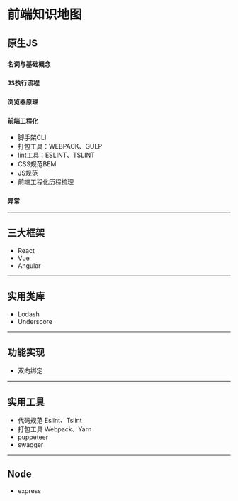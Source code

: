 # 前端知识地图

## **原生JS**

### `名词与基础概念`

### `JS执行流程`

### `浏览器原理`

### `前端工程化`
- 脚手架CLI
- 打包工具：WEBPACK、GULP
- lint工具：ESLINT、TSLINT
- CSS规范BEM
- JS规范
- 前端工程化历程梳理

### `异常`

---

## **三大框架**
- React
- Vue
- Angular

---

## **实用类库**
- Lodash
- Underscore
  
---

## **功能实现**
- 双向绑定
---

## **实用工具**
- 代码规范 Eslint、Tslint
- 打包工具 Webpack、Yarn
- puppeteer
- swagger
---

## **Node**
- express
